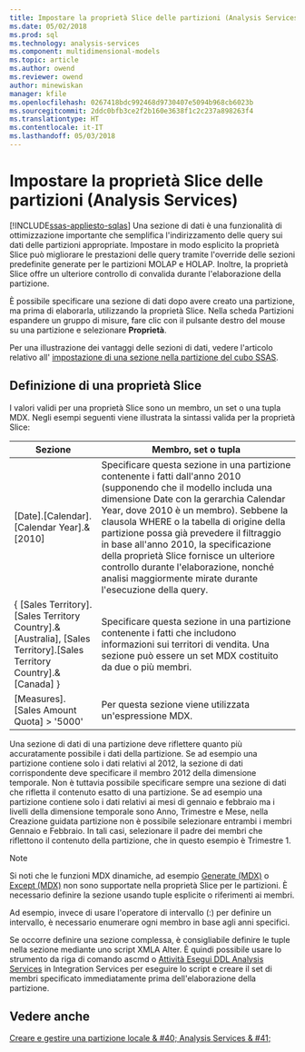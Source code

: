 ```yaml
---
title: Impostare la proprietà Slice delle partizioni (Analysis Services) | Documenti Microsoft
ms.date: 05/02/2018
ms.prod: sql
ms.technology: analysis-services
ms.component: multidimensional-models
ms.topic: article
ms.author: owend
ms.reviewer: owend
author: minewiskan
manager: kfile
ms.openlocfilehash: 0267418bdc992468d9730407e5094b968cb6023b
ms.sourcegitcommit: 2ddc0bfb3ce2f2b160e3638f1c2c237a898263f4
ms.translationtype: HT
ms.contentlocale: it-IT
ms.lasthandoff: 05/03/2018
---
```

# <a name="set-the-partition-slice-property-analysis-services"></a>Impostare la proprietà Slice delle partizioni (Analysis Services)
[!INCLUDE[ssas-appliesto-sqlas](../../includes/ssas-appliesto-sqlas.md)]
  Una sezione di dati è una funzionalità di ottimizzazione importante che semplifica l'indirizzamento delle query sui dati delle partizioni appropriate. Impostare in modo esplicito la proprietà Slice può migliorare le prestazioni delle query tramite l'override delle sezioni predefinite generate per le partizioni MOLAP e HOLAP. Inoltre, la proprietà Slice offre un ulteriore controllo di convalida durante l'elaborazione della partizione.  
  
 È possibile specificare una sezione di dati dopo avere creato una partizione, ma prima di elaborarla, utilizzando la proprietà Slice. Nella scheda Partizioni espandere un gruppo di misure, fare clic con il pulsante destro del mouse su una partizione e selezionare **Proprietà**.  
  
 Per una illustrazione dei vantaggi delle sezioni di dati, vedere l'articolo relativo all' [impostazione di una sezione nella partizione del cubo SSAS](http://go.microsoft.com/fwlink/?LinkId=317783).  
  
## <a name="defining-a-slice"></a>Definizione di una proprietà Slice  
 I valori validi per una proprietà Slice sono un membro, un set o una tupla MDX. Negli esempi seguenti viene illustrata la sintassi valida per la proprietà Slice:  
  
|Sezione|Membro, set o tupla|  
|-----------|--------------------------|  
|[Date].[Calendar].[Calendar Year].&[2010]|Specificare questa sezione in una partizione contenente i fatti dall'anno 2010 (supponendo che il modello includa una dimensione Date con la gerarchia Calendar Year, dove 2010 è un membro). Sebbene la clausola WHERE o la tabella di origine della partizione possa già prevedere il filtraggio in base all'anno 2010, la specificazione della proprietà Slice fornisce un ulteriore controllo durante l'elaborazione, nonché analisi maggiormente mirate durante l'esecuzione della query.|  
|{ [Sales Territory].[Sales Territory Country].&[Australia], [Sales Territory].[Sales Territory Country].&[Canada] }|Specificare questa sezione in una partizione contenente i fatti che includono informazioni sui territori di vendita. Una sezione può essere un set MDX costituito da due o più membri.|  
|[Measures].[Sales Amount Quota] > '5000'|Per questa sezione viene utilizzata un'espressione MDX.|  
  
 Una sezione di dati di una partizione deve riflettere quanto più accuratamente possibile i dati della partizione. Se ad esempio una partizione contiene solo i dati relativi al 2012, la sezione di dati corrispondente deve specificare il membro 2012 della dimensione temporale. Non è tuttavia possibile specificare sempre una sezione di dati che rifletta il contenuto esatto di una partizione. Se ad esempio una partizione contiene solo i dati relativi ai mesi di gennaio e febbraio ma i livelli della dimensione temporale sono Anno, Trimestre e Mese, nella Creazione guidata partizione non è possibile selezionare entrambi i membri Gennaio e Febbraio. In tali casi, selezionare il padre dei membri che riflettono il contenuto della partizione, che in questo esempio è Trimestre 1.  
  
> [!NOTE]  
>  Si noti che le funzioni MDX dinamiche, ad esempio [Generate &#40;MDX&#41;](../../mdx/generate-mdx.md) o [Except &#40;MDX&#41;](../../mdx/except-mdx-function.md) non sono supportate nella proprietà Slice per le partizioni. È necessario definire la sezione usando tuple esplicite o riferimenti ai membri.  
>   
>  Ad esempio, invece di usare l'operatore di intervallo (:) per definire un intervallo, è necessario enumerare ogni membro in base agli anni specifici.  
>   
>  Se occorre definire una sezione complessa, è consigliabile definire le tuple nella sezione mediante uno script XMLA Alter. È quindi possibile usare lo strumento da riga di comando ascmd o [Attività Esegui DDL Analysis Services](../../integration-services/control-flow/analysis-services-execute-ddl-task.md) in Integration Services per eseguire lo script e creare il set di membri specificato immediatamente prima dell'elaborazione della partizione.  
  
## <a name="see-also"></a>Vedere anche  
 [Creare e gestire una partizione locale & #40; Analysis Services & #41;](../../analysis-services/multidimensional-models/create-and-manage-a-local-partition-analysis-services.md)  
  
  

